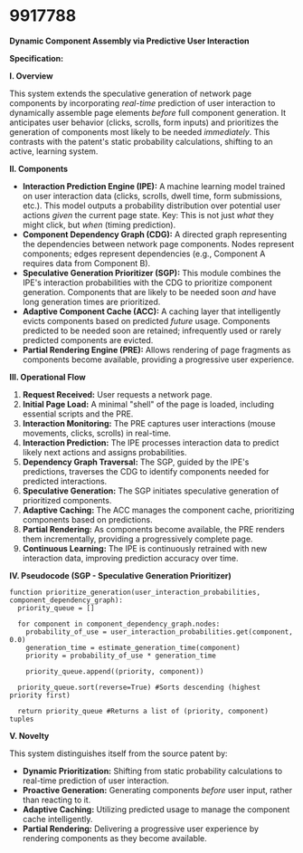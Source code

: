 # 9917788

**Dynamic Component Assembly via Predictive User Interaction**

**Specification:**

**I. Overview**

This system extends the speculative generation of network page components by incorporating *real-time* prediction of user interaction to dynamically assemble page elements *before* full component generation. It anticipates user behavior (clicks, scrolls, form inputs) and prioritizes the generation of components most likely to be needed *immediately*. This contrasts with the patent's static probability calculations, shifting to an active, learning system.

**II. Components**

*   **Interaction Prediction Engine (IPE):** A machine learning model trained on user interaction data (clicks, scrolls, dwell time, form submissions, etc.).  This model outputs a probability distribution over potential user actions *given* the current page state.  Key: This is not just *what* they might click, but *when* (timing prediction).
*   **Component Dependency Graph (CDG):**  A directed graph representing the dependencies between network page components.  Nodes represent components; edges represent dependencies (e.g., Component A requires data from Component B).
*   **Speculative Generation Prioritizer (SGP):**  This module combines the IPE's interaction probabilities with the CDG to prioritize component generation.  Components that are likely to be needed soon *and* have long generation times are prioritized.
*   **Adaptive Component Cache (ACC):** A caching layer that intelligently evicts components based on predicted *future* usage.  Components predicted to be needed soon are retained; infrequently used or rarely predicted components are evicted.
*   **Partial Rendering Engine (PRE):**  Allows rendering of page fragments as components become available, providing a progressive user experience.

**III. Operational Flow**

1.  **Request Received:** User requests a network page.
2.  **Initial Page Load:**  A minimal "shell" of the page is loaded, including essential scripts and the PRE.
3.  **Interaction Monitoring:**  The PRE captures user interactions (mouse movements, clicks, scrolls) in real-time.
4.  **Interaction Prediction:** The IPE processes interaction data to predict likely next actions and assigns probabilities.
5.  **Dependency Graph Traversal:** The SGP, guided by the IPE's predictions, traverses the CDG to identify components needed for predicted interactions.
6.  **Speculative Generation:** The SGP initiates speculative generation of prioritized components.
7.  **Adaptive Caching:** The ACC manages the component cache, prioritizing components based on predictions.
8.  **Partial Rendering:**  As components become available, the PRE renders them incrementally, providing a progressively complete page.
9.  **Continuous Learning:** The IPE is continuously retrained with new interaction data, improving prediction accuracy over time.

**IV. Pseudocode (SGP - Speculative Generation Prioritizer)**

```pseudocode
function prioritize_generation(user_interaction_probabilities, component_dependency_graph):
  priority_queue = []

  for component in component_dependency_graph.nodes:
    probability_of_use = user_interaction_probabilities.get(component, 0.0)
    generation_time = estimate_generation_time(component)
    priority = probability_of_use * generation_time

    priority_queue.append((priority, component))

  priority_queue.sort(reverse=True) #Sorts descending (highest priority first)

  return priority_queue #Returns a list of (priority, component) tuples
```

**V. Novelty**

This system distinguishes itself from the source patent by:

*   **Dynamic Prioritization:** Shifting from static probability calculations to real-time prediction of user interaction.
*   **Proactive Generation:**  Generating components *before* user input, rather than reacting to it.
*   **Adaptive Caching:** Utilizing predicted usage to manage the component cache intelligently.
*   **Partial Rendering:** Delivering a progressive user experience by rendering components as they become available.